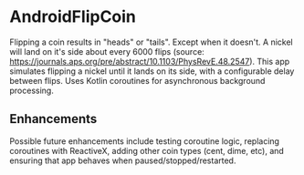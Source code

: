 # AndroidFlipCoin
Flipping a coin results in "heads" or "tails". Except when it doesn't. A nickel will land on it's side about every 6000 flips (source:  https://journals.aps.org/pre/abstract/10.1103/PhysRevE.48.2547). This app simulates flipping a nickel until it lands on its side, with a configurable delay between flips. Uses Kotlin coroutines for asynchronous background processing.

## Enhancements
Possible future enhancements include testing coroutine logic, replacing coroutines with ReactiveX, adding other coin types (cent, dime, etc), and ensuring that app behaves when paused/stopped/restarted.